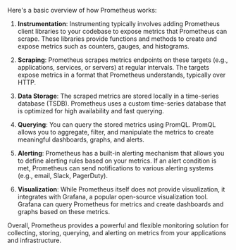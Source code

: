 Here's a basic overview of how Prometheus works:

1. **Instrumentation**: Instrumenting typically involves adding Prometheus client libraries to your codebase to expose metrics that Prometheus can scrape. These libraries provide functions and methods to create and expose metrics such as counters, gauges, and histograms.
    
2. **Scraping**: Prometheus scrapes metrics endpoints on these targets (e.g., applications, services, or servers) at regular intervals. The targets expose metrics in a format that Prometheus understands, typically over HTTP.
    
3. **Data Storage**: The scraped metrics are stored locally in a time-series database (TSDB). Prometheus uses a custom time-series database that is optimized for high availability and fast querying.
    
4. **Querying**: You can query the stored metrics using PromQL. PromQL allows you to aggregate, filter, and manipulate the metrics to create meaningful dashboards, graphs, and alerts.
    
5. **Alerting**: Prometheus has a built-in alerting mechanism that allows you to define alerting rules based on your metrics. If an alert condition is met, Prometheus can send notifications to various alerting systems (e.g., email, Slack, PagerDuty).
    
6. **Visualization**: While Prometheus itself does not provide visualization, it integrates with Grafana, a popular open-source visualization tool. Grafana can query Prometheus for metrics and create dashboards and graphs based on these metrics.
    

Overall, Prometheus provides a powerful and flexible monitoring solution for collecting, storing, querying, and alerting on metrics from your applications and infrastructure.